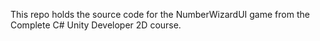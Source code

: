 This repo holds the source code for the NumberWizardUI game from the Complete C# Unity Developer 2D course.
